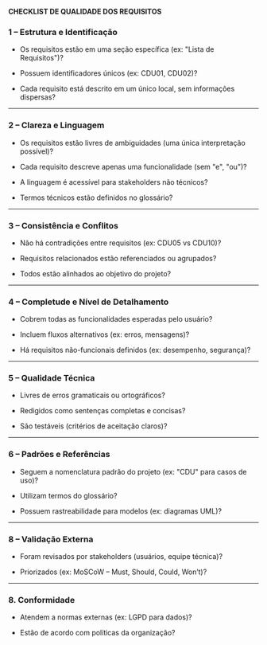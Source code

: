 **CHECKLIST DE QUALIDADE DOS REQUISITOS**

### **1 – Estrutura e Identificação**

* Os requisitos estão em uma seção específica (ex: "Lista de Requisitos")?

* Possuem identificadores únicos (ex: CDU01, CDU02)?

* Cada requisito está descrito em um único local, sem informações dispersas?

---

### **2 – Clareza e Linguagem**

* Os requisitos estão livres de ambiguidades (uma única interpretação possível)?

* Cada requisito descreve apenas uma funcionalidade (sem "e", "ou")?

* A linguagem é acessível para stakeholders não técnicos?

* Termos técnicos estão definidos no glossário?

---

### **3 – Consistência e Conflitos**

* Não há contradições entre requisitos (ex: CDU05 vs CDU10)?

* Requisitos relacionados estão referenciados ou agrupados?

* Todos estão alinhados ao objetivo do projeto?

---

### **4 – Completude e Nível de Detalhamento**

* Cobrem todas as funcionalidades esperadas pelo usuário?

* Incluem fluxos alternativos (ex: erros, mensagens)?

* Há requisitos não-funcionais definidos (ex: desempenho, segurança)?

---

### **5 – Qualidade Técnica**

* Livres de erros gramaticais ou ortográficos?

* Redigidos como sentenças completas e concisas?

* São testáveis (critérios de aceitação claros)?

---

### **6 – Padrões e Referências**

* Seguem a nomenclatura padrão do projeto (ex: "CDU" para casos de uso)?
  
* Utilizam termos do glossário?
  
* Possuem rastreabilidade para modelos (ex: diagramas UML)? 

---

### **8 – Validação Externa**

* Foram revisados por stakeholders (usuários, equipe técnica)?

* Priorizados (ex: MoSCoW – Must, Should, Could, Won’t)?

---

### **8. Conformidade**

* Atendem a normas externas (ex: LGPD para dados)?

* Estão de acordo com políticas da organização?